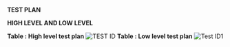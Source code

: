 **TEST PLAN**<br/> 

**HIGH LEVEL AND LOW LEVEL**<br/>

**Table : High level test plan**
![TEST ID](https://user-images.githubusercontent.com/86568971/143227855-1738eae7-df1e-46be-8549-a064144f6f17.jpg)
**Table : Low level test plan**
![Test ID1](https://user-images.githubusercontent.com/86568971/143230722-25c87c39-8f97-4703-a6ff-9ced58ca91fe.jpg)

